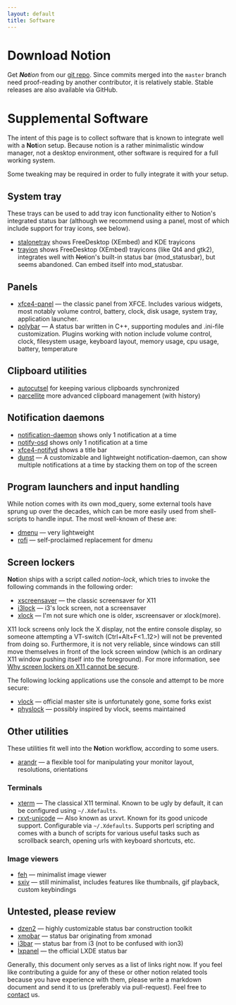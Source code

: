```yaml
---
layout: default
title: Software
---
```

# Download Notion

Get _**Not**ion_ from our [git repo](https://github.com/raboof/notion). Since commits merged into the `master` branch need proof-reading by another contributor, it is relatively stable. Stable releases are also available via GitHub.

# Supplemental Software

The intent of this page is to collect software that is known to integrate well
with a <b>Not</b>ion setup. Because notion is a rather minimalistic window
manager, not a desktop environment, other software is required for a full
working system.

Some tweaking may be required in order to fully integrate it with your setup.

## System tray

These trays can be used to add tray icon functionality either to Notion's integrated status bar (although we recommend using a panel, most of which include support for tray icons, see below).

* [stalonetray](http://stalonetray.sourceforge.net/) shows FreeDesktop (XEmbed) and KDE trayicons
* [trayion](https://code.google.com/archive/p/trayion/) shows FreeDesktop (XEmbed) trayicons (like Qt4 and gtk2), integrates well with <s>Not</s>ion's built-in status bar (mod\_statusbar), but seems abandoned. Can embed itself into mod\_statusbar.

## Panels

* [xfce4-panel](https://docs.xfce.org/xfce/xfce4-panel/start) — the classic panel from XFCE. Includes various widgets, most notably volume control, battery, clock, disk usage, system tray, application launcher.
* [polybar](https://polybar.github.io/) — A status bar written in C++, supporting modules and .ini-file customization. Plugins working with notion include volume control, clock, filesystem usage, keyboard layout, memory usage, cpu usage, battery, temperature

## Clipboard utilities

* [autocutsel](http://www.nongnu.org/autocutsel/) for keeping various clipboards synchronized
* [parcellite](http://parcellite.sourceforge.net/) more advanced clipboard management (with history)

## Notification daemons

* [notification-daemon](https://wiki.gnome.org/NotificationDaemon) shows only 1 notification at a time
* [notify-osd](https://launchpad.net/notify-osd) shows only 1 notification at a time
* [xfce4-notifyd](https://docs.xfce.org/apps/notifyd/start) shows a title bar
* [dunst](https://github.com/dunst-project/dunst/issues) — A customizable and lightweight notification-daemon, can show multiple notifications at a time by stacking them on top of the screen

## Program launchers and input handling

While notion comes with its own mod_query, some external tools have sprung up over the decades, which can be more easily used from shell-scripts to handle input. The most well-known of these are:

* [dmenu](https://tools.suckless.org/dmenu/) — very lightweight
* [rofi](https://github.com/davatorium/rofi) — self-proclaimed replacement for dmenu

## Screen lockers

**Not**ion ships with a script called *notion-lock*, which tries to invoke the following commands in the following order:

* [xscreensaver](https://www.jwz.org/xscreensaver/) — the classic screensaver for X11
* [i3lock](https://i3wm.org/i3lock/) — i3's lock screen, not a screensaver
* [xlock](http://sillycycle.com/xlockmore.html) — I'm not sure which one is older, xscreensaver or xlock(more).

X11 lock screens only lock the X display, not the entire console display, so someone attempting a VT-switch (Ctrl+Alt+F<1..12>) will not be prevented from doing so. Furthermore, it is not very reliable, since windows can still move themselves in front of the lock screen window (which is an ordinary X11 window pushing itself into the foreground). For more information, see [Why screen lockers on X11 cannot be secure](http://blog.martin-graesslin.com/blog/2015/01/why-screen-lockers-on-x11-cannot-be-secure/). 

The following locking applications use the console and attempt to be more secure:

* [vlock](https://packages.debian.org/buster/vlock) — official master site is unfortunately gone, some forks exist
* [physlock](https://github.com/muennich/physlock) — possibly inspired by vlock, seems maintained

## Other utilities

These utilities fit well into the **Not**ion workflow, according to some users.

* [arandr](http://christian.amsuess.com/tools/arandr/) — a flexible tool for manipulating your monitor layout, resolutions, orientations

### Terminals

* [xterm](https://invisible-island.net/xterm/) — The classical X11 terminal. Known to be ugly by default, it can be configured using `~/.Xdefaults`.
* [rxvt-unicode](http://software.schmorp.de/pkg/rxvt-unicode.html) — Also known as urxvt. Known for its good unicode support. Configurable via `~/.Xdefaults`. Supports perl scripting and comes with a bunch of scripts for various useful tasks such as scrollback search, opening urls with keyboard shortcuts, etc.

### Image viewers

* [feh](https://feh.finalrewind.org/) — minimalist image viewer
* [sxiv](https://github.com/muennich/sxiv) — still minimalist, includes features like thumbnails, gif playback, custom keybindings

## Untested, please review

* [dzen2](https://wiki.archlinux.org/index.php/Dzen) — highly customizable status bar construction toolkit
* [xmobar](https://xmobar.org/) — status bar originating from xmonad
* [i3bar](https://i3wm.org/) — status bar from i3 (not to be confused with ion3)
* [lxpanel](https://github.com/lxde/lxpanel) — the official LXDE status bar

Generally, this document only serves as a list of links right now. If you feel like contributing a guide for any of these or other notion related tools because you have experience with them, please write a markdown document and send it to us (preferably via pull-request). Feel free to [contact](contact.html) us.
